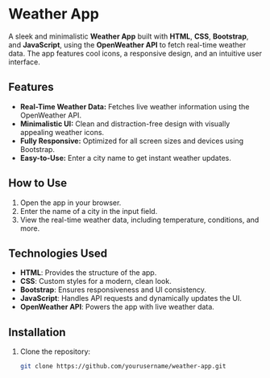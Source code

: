 # Weather App

A sleek and minimalistic **Weather App** built with **HTML**, **CSS**, **Bootstrap**, and **JavaScript**, using the **OpenWeather API** to fetch real-time weather data. The app features cool icons, a responsive design, and an intuitive user interface.

## Features

- **Real-Time Weather Data:** Fetches live weather information using the OpenWeather API.
- **Minimalistic UI:** Clean and distraction-free design with visually appealing weather icons.
- **Fully Responsive:** Optimized for all screen sizes and devices using Bootstrap.
- **Easy-to-Use:** Enter a city name to get instant weather updates.


## How to Use

1. Open the app in your browser.
2. Enter the name of a city in the input field.
3. View the real-time weather data, including temperature, conditions, and more.

## Technologies Used

- **HTML**: Provides the structure of the app.
- **CSS**: Custom styles for a modern, clean look.
- **Bootstrap**: Ensures responsiveness and UI consistency.
- **JavaScript**: Handles API requests and dynamically updates the UI.
- **OpenWeather API**: Powers the app with live weather data.

## Installation

1. Clone the repository:
   ```bash
   git clone https://github.com/yourusername/weather-app.git
